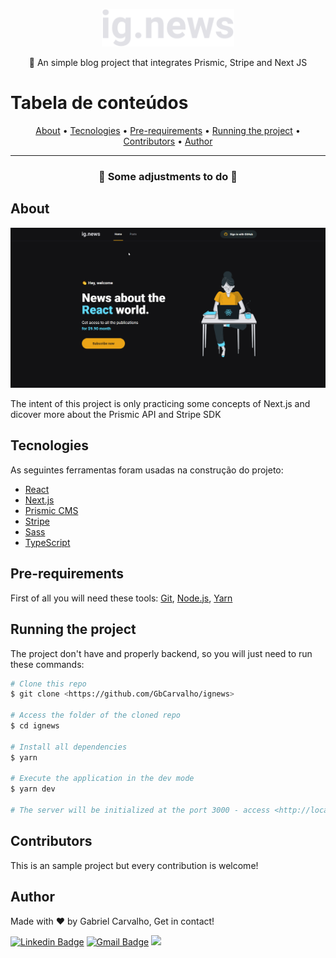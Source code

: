 <p align="center">
<img src="./public/images/logo.svg" alt="ig.news" height="60px">
</p>

<p align="center">📓 An simple blog project that integrates Prismic, Stripe and Next JS</p>

Tabela de conteúdos
=================
<p align="center">
  <a href="#about">About</a> •
  <a href="#tecnologies">Tecnologies</a> •
  <a href="#pre-requirements">Pre-requirements</a> •
  <a href="#running-the-project">Running the project</a> •
  <a href="#contributors">Contributors</a> •
  <a href="#author">Author</a>
</p>

-------


<h3 align="center">🚧 Some adjustments to do 🚧</h3>

## **About**
<img src="./ignews-complete-app.gif"></img>

The intent of this project is only practicing some concepts of Next.js and dicover more about the Prismic API and Stripe SDK

## Tecnologies

As seguintes ferramentas foram usadas na construção do projeto:

- [React](https://pt-br.reactjs.org/)
- [Next.js](https://nextjs.org/)
- [Prismic CMS](https://prismic.io/)
- [Stripe](https://stripe.com/)
- [Sass](https://sass-lang.com/)
- [TypeScript](https://www.typescriptlang.org/)

## **Pre-requirements**

First of all you will need these tools:
[Git](https://git-scm.com), [Node.js](https://nodejs.org/en/), [Yarn](https://yarnpkg.com/)

## **Running the project**

The project don't have and properly backend, so you will just need to run these commands:

```bash
# Clone this repo
$ git clone <https://github.com/GbCarvalho/ignews>

# Access the folder of the cloned repo
$ cd ignews

# Install all dependencies
$ yarn

# Execute the application in the dev mode
$ yarn dev

# The server will be initialized at the port 3000 - access <http://localhost:3000>
```



## **Contributors**

This is an sample project but every contribution is welcome!

## **Author**

Made with ❤ by Gabriel Carvalho, Get in contact!

[![Linkedin Badge](https://img.shields.io/badge/-Gabriel%20Carvalho-blue?style=flat-square&logo=Linkedin&logoColor=white&link=https://www.linkedin.com/in/tgmarinho/)](https://www.linkedin.com/in/gcb/) 
[![Gmail Badge](https://img.shields.io/badge/-braga.gabrielcarvalho@gmail.com-c14438?style=flat-square&logo=Gmail&logoColor=white&link=mailto:tgmarinho@gmail.com)](mailto:braga.gabrielcarvalho@gmail.com)
[![](https://img.shields.io/badge/Rocketseat-Gabriel%20Carvalho-purple)](https://app.rocketseat.com.br/me/gc)
